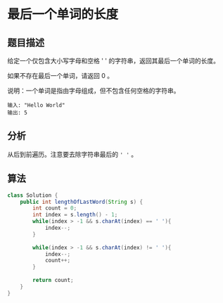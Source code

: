 # 最后一个单词的长度

## 题目描述

给定一个仅包含大小写字母和空格 ' ' 的字符串，返回其最后一个单词的长度。

如果不存在最后一个单词，请返回 0 。

说明：一个单词是指由字母组成，但不包含任何空格的字符串。

```
输入: "Hello World"
输出: 5
```

## 分析

从后到前遍历。注意要去除字符串最后的 `' '` 。

## 算法

```java
class Solution {
    public int lengthOfLastWord(String s) {
        int count = 0;
        int index = s.length() - 1;
        while(index > -1 && s.charAt(index) == ' '){
            index--;
        }
        
        while(index > -1 && s.charAt(index) != ' '){
            index--;
            count++;
        }
        
        return count;
    }
}
```